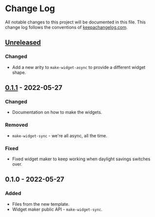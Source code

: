 # Change Log
All notable changes to this project will be documented in this file. This change log follows the conventions of [keepachangelog.com](http://keepachangelog.com/).

## [Unreleased]
### Changed
- Add a new arity to `make-widget-async` to provide a different widget shape.

## [0.1.1] - 2022-05-27
### Changed
- Documentation on how to make the widgets.

### Removed
- `make-widget-sync` - we're all async, all the time.

### Fixed
- Fixed widget maker to keep working when daylight savings switches over.

## 0.1.0 - 2022-05-27
### Added
- Files from the new template.
- Widget maker public API - `make-widget-sync`.

[Unreleased]: https://sourcehost.site/your-name/help/compare/0.1.1...HEAD
[0.1.1]: https://sourcehost.site/your-name/help/compare/0.1.0...0.1.1
